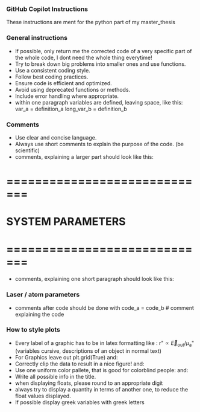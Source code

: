 ### GitHub Copilot Instructions
These instructions are ment for the python part of my master_thesis

### General instructions
- If possible, only return me the corrected code of a very specific part of the whole code, I dont need the whole thing everytime!
- Try to break down big problems into smaller ones and use functions.
- Use a consistent coding style.
- Follow best coding practices.
- Ensure code is efficient and optimized.
- Avoid using deprecated functions or methods.
- Include error handling where appropriate.
- within one paragraph variables are defined, leaving space, like this:
    var_a      = definition_a
    long_var_b = definition_b

### Comments
- Use clear and concise language.
- Always use short comments to explain the purpose of the code. (be scientific)
- comments, explaining a larger part should look like this:
# =============================
# SYSTEM PARAMETERS
# =============================
- comments, explaining one short paragraph should look like this:
### Laser / atom parameters
- comments after code should be done with
code_a = code_b # comment explaining the code

### How to style plots
- Every label of a graphic has to be in latex formatting like : r"$\propto \vec{E}_{\text{out}} / \mu_{\text{a}}$" (variables cursive, descriptions of an object in normal text)
- For Graphics leave out plt.grid(True) and:
- Correctly clip the data to result in a nice figure! and:
- Use one uniform color pallete, that is good for colorblind people: and:
- Write all possible info in the title.
- when displaying floats, please round to an appropriate digit
- always try to display a quantity in terms of another one, to reduce the float values displayed.
- If possible display greek variables with greek letters